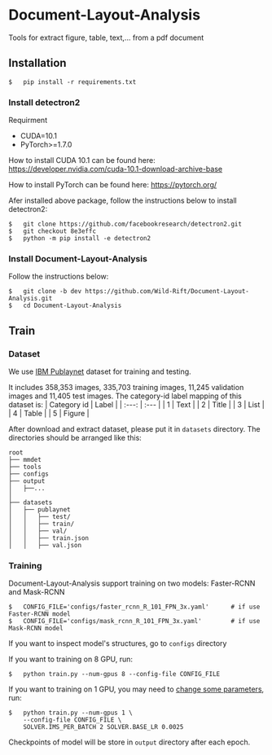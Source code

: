 # Document-Layout-Analysis
Tools for extract figure, table, text,... from a pdf document
## Installation
```
$   pip install -r requirements.txt
```
### Install detectron2
Requirment
- CUDA=10.1 
- PyTorch>=1.7.0

How to install CUDA 10.1 can be found here: https://developer.nvidia.com/cuda-10.1-download-archive-base

How to install PyTorch can be found here: https://pytorch.org/

Afer installed above package, follow the instructions below to install detectron2:
```
$   git clone https://github.com/facebookresearch/detectron2.git
$   git checkout 8e3effc
$   python -m pip install -e detectron2
```
### Install Document-Layout-Analysis
Follow the instructions below:
```
$   git clone -b dev https://github.com/Wild-Rift/Document-Layout-Analysis.git
$   cd Document-Layout-Analysis
```

## Train
### Dataset

We use [IBM Publaynet](https://developer.ibm.com/technologies/artificial-intelligence/data/publaynet/) dataset for training and testing.

It includes 358,353 images, 335,703 training images, 11,245 validation images and 11,405 test images. The category-id label mapping of this dataset is: 
| Category id | Label |
| :---: | :--- |
| 1 | Text |
| 2 | Title |
| 3 | List |
| 4 | Table |
| 5 | Figure |

After download and extract dataset, please put it in ```datasets``` directory. The directories should be arranged like this:

    root
    ├── mmdet
    ├── tools
    ├── configs
    ├── output
    │   ├──...
    │
    ├── datasets
    │   ├── publaynet
    │   │   ├── test/
    │   │   ├── train/
    │   │   ├── val/
    │   │   ├── train.json
    │   │   ├── val.json

### Training
Document-Layout-Analysis support training on two models: Faster-RCNN and Mask-RCNN

```
$   CONFIG_FILE='configs/faster_rcnn_R_101_FPN_3x.yaml'      # if use Faster-RCNN model
$   CONFIG_FILE='configs/mask_rcnn_R_101_FPN_3x.yaml'        # if use Mask-RCNN model
```
If you want to inspect model's structures, go to ```configs``` directory

If you want to training on 8 GPU, run:
```
$   python train.py --num-gpus 8 --config-file CONFIG_FILE
```
If you want to training on 1 GPU, you may need to [change some parameters](https://arxiv.org/abs/1706.02677), run:
```
$   python train.py --num-gpus 1 \
    --config-file CONFIG_FILE \
    SOLVER.IMS_PER_BATCH 2 SOLVER.BASE_LR 0.0025
```
Checkpoints of model will be store in ```output``` directory after each epoch.